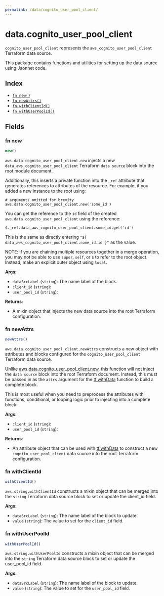 ```yaml
---
permalink: /data/cognito_user_pool_client/
---
```


# data.cognito_user_pool_client

`cognito_user_pool_client` represents the `aws_cognito_user_pool_client` Terraform data source.



This package contains functions and utilities for setting up the data source using Jsonnet code.


## Index

* [`fn new()`](#fn-new)
* [`fn newAttrs()`](#fn-newattrs)
* [`fn withClientId()`](#fn-withclientid)
* [`fn withUserPoolId()`](#fn-withuserpoolid)

## Fields

### fn new

```ts
new()
```


`aws.data.cognito_user_pool_client.new` injects a new `data_aws_cognito_user_pool_client` Terraform `data source`
block into the root module document.

Additionally, this inserts a private function into the `_ref` attribute that generates references to attributes of the
resource. For example, if you added a new instance to the root using:

    # arguments omitted for brevity
    aws.data.cognito_user_pool_client.new('some_id')

You can get the reference to the `id` field of the created `aws.data.cognito_user_pool_client` using the reference:

    $._ref.data_aws_cognito_user_pool_client.some_id.get('id')

This is the same as directly entering `"${ data_aws_cognito_user_pool_client.some_id.id }"` as the value.

NOTE: if you are chaining multiple resources together in a merge operation, you may not be able to use `super`, `self`,
or `$` to refer to the root object. Instead, make an explicit outer object using `local`.

**Args**:
  - `dataSrcLabel` (`string`): The name label of the block.
  - `client_id` (`string`): 
  - `user_pool_id` (`string`): 

**Returns**:
- A mixin object that injects the new data source into the root Terraform configuration.


### fn newAttrs

```ts
newAttrs()
```


`aws.data.cognito_user_pool_client.newAttrs` constructs a new object with attributes and blocks configured for the `cognito_user_pool_client`
Terraform data source.

Unlike [aws.data.cognito_user_pool_client.new](#fn-new), this function will not inject the `data source`
block into the root Terraform document. Instead, this must be passed in as the `attrs` argument for the
[tf.withData](https://github.com/tf-libsonnet/core/tree/main/docs#fn-withdata) function to build a complete block.

This is most useful when you need to preprocess the attributes with functions, conditional, or looping logic prior to
injecting into a complete block.

**Args**:
  - `client_id` (`string`): 
  - `user_pool_id` (`string`): 

**Returns**:
  - An attribute object that can be used with [tf.withData](https://github.com/tf-libsonnet/core/tree/main/docs#fn-withdata) to construct a new `cognito_user_pool_client` data source into the root Terraform configuration.


### fn withClientId

```ts
withClientId()
```

`aws.string.withClientId` constructs a mixin object that can be merged into the `string`
Terraform data source block to set or update the client_id field.



**Args**:
  - `dataSrcLabel` (`string`): The name label of the block to update.
  - `value` (`string`): The value to set for the `client_id` field.


### fn withUserPoolId

```ts
withUserPoolId()
```

`aws.string.withUserPoolId` constructs a mixin object that can be merged into the `string`
Terraform data source block to set or update the user_pool_id field.



**Args**:
  - `dataSrcLabel` (`string`): The name label of the block to update.
  - `value` (`string`): The value to set for the `user_pool_id` field.
